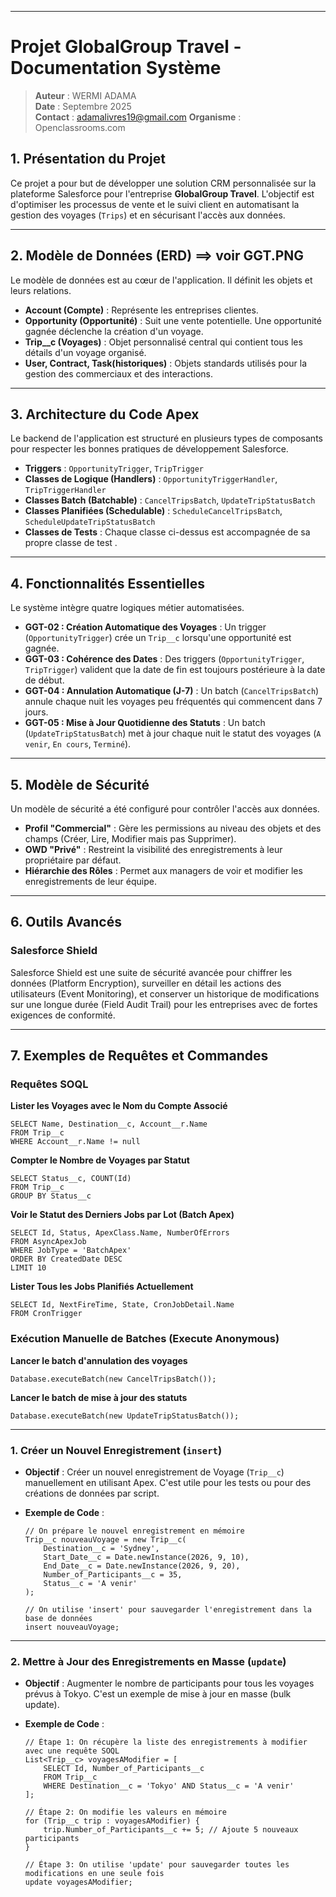 
-----

# Projet GlobalGroup Travel - Documentation Système

> **Auteur** : WERMI ADAMA  
> **Date** : Septembre 2025  
> **Contact** : adamalivres19@gmail.com
>**Organisme** : Openclassrooms.com

## 1\. Présentation du Projet

Ce projet a pour but de développer une solution CRM personnalisée sur la plateforme Salesforce pour l'entreprise **GlobalGroup Travel**. L'objectif est d'optimiser les processus de vente et le suivi client en automatisant la gestion des voyages (`Trips`) et en sécurisant l'accès aux données.

-----

## 2\. Modèle de Données (ERD) ==> voir GGT.PNG

Le modèle de données est au cœur de l'application. Il définit les objets et leurs relations.

  * **Account (Compte)** : Représente les entreprises clientes.
  * **Opportunity (Opportunité)** : Suit une vente potentielle. Une opportunité gagnée déclenche la création d'un voyage.
  * **Trip\_\_c (Voyages)** : Objet personnalisé central qui contient tous les détails d'un voyage organisé.
  * **User, Contract, Task(historiques)** : Objets standards utilisés pour la gestion des commerciaux et des interactions.

-----

## 3\. Architecture du Code Apex

Le backend de l'application est structuré en plusieurs types de composants pour respecter les bonnes pratiques de développement Salesforce.

  * **Triggers** : `OpportunityTrigger`, `TripTrigger`
  * **Classes de Logique (Handlers)** : `OpportunityTriggerHandler`, `TripTriggerHandler`
  * **Classes Batch (Batchable)** : `CancelTripsBatch`, `UpdateTripStatusBatch`
  * **Classes Planifiées (Schedulable)** : `ScheduleCancelTripsBatch`, `ScheduleUpdateTripStatusBatch`
  * **Classes de Tests** : Chaque classe ci-dessus est accompagnée de sa propre classe de test .

-----

## 4\. Fonctionnalités Essentielles

Le système intègre quatre logiques métier automatisées.

  * **GGT-02 : Création Automatique des Voyages** : Un trigger (`OpportunityTrigger`) crée un `Trip__c` lorsqu'une opportunité est gagnée.
  * **GGT-03 : Cohérence des Dates** : Des triggers (`OpportunityTrigger`, `TripTrigger`) valident que la date de fin est toujours postérieure à la date de début.
  * **GGT-04 : Annulation Automatique (J-7)** : Un batch (`CancelTripsBatch`) annule chaque nuit les voyages peu fréquentés qui commencent dans 7 jours.
  * **GGT-05 : Mise à Jour Quotidienne des Statuts** : Un batch (`UpdateTripStatusBatch`) met à jour chaque nuit le statut des voyages (`A venir`, `En cours`, `Terminé`).

-----

## 5\. Modèle de Sécurité

Un modèle de sécurité a été configuré pour contrôler l'accès aux données.

  * **Profil "Commercial"** : Gère les permissions au niveau des objets et des champs (Créer, Lire, Modifier mais pas Supprimer).
  * **OWD "Privé"** : Restreint la visibilité des enregistrements à leur propriétaire par défaut.
  * **Hiérarchie des Rôles** : Permet aux managers de voir et modifier les enregistrements de leur équipe.

-----

## 6\. Outils Avancés

### Salesforce Shield

Salesforce Shield est une suite de sécurité avancée pour chiffrer les données (Platform Encryption), surveiller en détail les actions des utilisateurs (Event Monitoring), et conserver un historique de modifications sur une longue durée (Field Audit Trail) pour les entreprises avec de fortes exigences de conformité.

-----

## 7\. Exemples de Requêtes et Commandes

### Requêtes SOQL

**Lister les Voyages avec le Nom du Compte Associé**

```soql
SELECT Name, Destination__c, Account__r.Name 
FROM Trip__c 
WHERE Account__r.Name != null
```

**Compter le Nombre de Voyages par Statut**

```soql
SELECT Status__c, COUNT(Id) 
FROM Trip__c 
GROUP BY Status__c
```

**Voir le Statut des Derniers Jobs par Lot (Batch Apex)**

```soql
SELECT Id, Status, ApexClass.Name, NumberOfErrors
FROM AsyncApexJob
WHERE JobType = 'BatchApex'
ORDER BY CreatedDate DESC
LIMIT 10
```

**Lister Tous les Jobs Planifiés Actuellement**

```soql
SELECT Id, NextFireTime, State, CronJobDetail.Name
FROM CronTrigger
```

### Exécution Manuelle de Batches (Execute Anonymous)

**Lancer le batch d'annulation des voyages**

```apex
Database.executeBatch(new CancelTripsBatch());
```

**Lancer le batch de mise à jour des statuts**

```apex
Database.executeBatch(new UpdateTripStatusBatch());
```

-----

### 1\. Créer un Nouvel Enregistrement (`insert`)

  * **Objectif** : Créer un nouvel enregistrement de Voyage (`Trip__c`) manuellement en utilisant Apex. C'est utile pour les tests ou pour des créations de données par script.

  * **Exemple de Code** :

    ```apex dml
    // On prépare le nouvel enregistrement en mémoire
    Trip__c nouveauVoyage = new Trip__c(
        Destination__c = 'Sydney',
        Start_Date__c = Date.newInstance(2026, 9, 10),
        End_Date__c = Date.newInstance(2026, 9, 20),
        Number_of_Participants__c = 35,
        Status__c = 'A venir'
    );

    // On utilise 'insert' pour sauvegarder l'enregistrement dans la base de données
    insert nouveauVoyage;
    ```

-----

### 2\. Mettre à Jour des Enregistrements en Masse (`update`)

  * **Objectif** : Augmenter le nombre de participants pour tous les voyages prévus à Tokyo. C'est un exemple de mise à jour en masse (bulk update).

  * **Exemple de Code** :

    ```apex dml
    // Étape 1: On récupère la liste des enregistrements à modifier avec une requête SOQL
    List<Trip__c> voyagesAModifier = [
        SELECT Id, Number_of_Participants__c 
        FROM Trip__c 
        WHERE Destination__c = 'Tokyo' AND Status__c = 'A venir'
    ];

    // Étape 2: On modifie les valeurs en mémoire
    for (Trip__c trip : voyagesAModifier) {
        trip.Number_of_Participants__c += 5; // Ajoute 5 nouveaux participants
    }

    // Étape 3: On utilise 'update' pour sauvegarder toutes les modifications en une seule fois
    update voyagesAModifier;
    ```